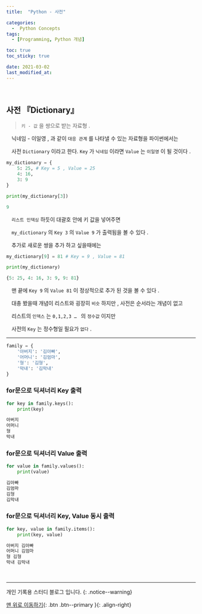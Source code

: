 ```yaml
---
title:  "Python - 사전" 

categories:
  -  Python Concepts
tags:
  - [Programming, Python 개념]

toc: true
toc_sticky: true

date: 2021-03-02
last_modified_at: 
---
```


<br>

## 사전 『Dictionary』

> `키 - 값` 을 쌍으로 받는 자료형 .

　닉네임 - 이일영 , 과 같이 `대응 관계` 를 나타낼 수 있는 자료형을 파이썬에서는   

　사전 `Dictionary` 이라고 한다. `Key` 가 `닉네임` 이라면 `Value` 는 `이일영` 이 될 것이다 .

```python
my_dictionary = {
	5: 25, # Key = 5 , Value = 25
	4: 16,
	3: 9
}

print(my_dictionary[3])
```
```python
9
```

　`리스트 인덱싱` 하듯이 대괄호 안에 키 값을 넣어주면   

　`my_dictionary` 의 `Key 3` 의 `Value 9` 가 출력됨을 볼 수 있다 .

　추가로 새로운 쌍을 추가 하고 싶을때에는

```python
my_dictionary[9] = 81 # Key = 9 , Value = 81

print(my_dictionary)
```
```python
{5: 25, 4: 16, 3: 9, 9: 81}
```

　맨 끝에 `Key 9` 의 `Value 81` 이 정상적으로 추가 된 것을 볼 수 있다 .   

　대충 봤을때 개념이 리스트와 굉장히 `비슷` 하지만 , 사전은 순서라는 개념이 없고   

　리스트의 `인덱스` 는 `0,1,2,3 … ` 의 `정수값` 이지만   

　사전의 `Key` 는 정수형일 필요가 `없다` .
<br>

***
```python
family = {
	'아버지': '김아빠',
	'어머니': '김엄마',
	'형': '김형',
	'막내': '김막내'
}
```

### for문으로 딕셔너리 Key 출력
```python
for key in family.keys():
    print(key)
```
```python
아버지
어머니
형
막내
```

### for문으로 딕셔너리 Value 출력
```python
for value in family.values():
    print(value)
```
```python
김아빠
김엄마
김형
김막내
```

### for문으로 딕셔너리 Key, Value 동시 출력
```python
for key, value in family.items():
    print(key, value)
```
```python
아버지 김아빠
어머니 김엄마
형 김형
막내 김막내
```

<br>

***

개인 기록용 스터디 블로그 입니다.
{: .notice--warning}

[맨 위로 이동하기](#){: .btn .btn--primary }{: .align-right}